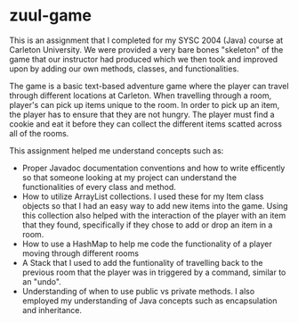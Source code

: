 # zuul-game

This is an assignment that I completed for my SYSC 2004 (Java) course at Carleton University. We were provided a very bare bones "skeleton" of the game that our instructor had produced which we then took and improved upon by adding our own methods, classes, and functionalities.

The game is a basic text-based adventure game where the player can travel through different locations at Carleton. When travelling through a room, player's can pick up items unique to the room. In order to pick up an item, the player has to ensure that they are not hungry. The player must find a cookie and eat it before they can collect the different items scatted across all of the rooms.

This assignment helped me understand concepts such as:
- Proper Javadoc documentation conventions and how to write efficently so that someone looking at my project can understand the functionalities of every class and method.
- How to utilize ArrayList collections. I used these for my Item class objects so that I had an easy way to add new items into the game. Using this collection also helped with the interaction of the player with an item that they found, specifically if they chose to add or drop an item in a room.
- How to use a HashMap to help me code the functionality of a player moving through different rooms
- A Stack that I used to add the funtionality of travelling back to the previous room that the player was in triggered by a command, similar to an "undo".
- Understanding of when to use public vs private methods. I also employed my understanding of Java concepts such as encapsulation and inheritance.
